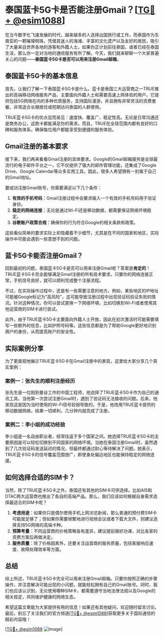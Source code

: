 # 泰国蓝卡5G卡是否能注册Gmail？[[TG💪+ @esim1088](https://t.me/s/esim1088)]

在当今数字化飞速发展的时代，越来越多的人选择出国旅行或工作。而泰国作为东南亚的一颗璀璨明珠，凭借其迷人的海滩、丰富的文化遗产以及友好的居民，吸引了大量来自世界各地的游客和外籍人士。如果你正计划前往泰国，或者已经在泰国生活，那么你一定对当地的通信服务有所了解。今天，我们就来聊聊一个大家普遍关心的问题——**泰国蓝卡5G卡是否可以用来注册Gmail邮箱**。

## 泰国蓝卡5G卡的基本信息

首先，让我们了解一下泰国蓝卡5G卡是什么。蓝卡是泰国三大运营商之一TRUE推出的高端移动网络服务产品，主要面向外籍人士和需要高速上网体验的用户。它提供包括5G网络在内的多种优质服务，支持国际漫游，并且拥有非常灵活的资费套餐，非常适合长期居住或短期访问泰国的人群使用。

TRUE蓝卡5G卡的优点显而易见：速度快、覆盖广、稳定性高。无论是日常沟通还是商务办公，这款卡都能满足你的需求。而且，TRUE在全球范围内都有良好的口碑和服务体系，确保每位用户都能享受到便捷的服务体验。

## Gmail注册的基本要求

接下来，我们再来看看Gmail注册的具体要求。Google的Gmail邮箱服务是全球最流行的电子邮件平台之一，它不仅提供了强大的邮件管理功能，还集成了Google Drive、Google Calendar等众多实用工具。因此，很多人希望拥有一封属于自己的Gmail地址。

要成功注册Gmail账号，你需要满足以下几个条件：

1. **有效的手机号码**：Gmail注册过程中会要求输入一个有效的手机号码用于验证身份。
2. **稳定的网络连接**：无论是通过Wi-Fi还是移动数据，都需要保证网络环境稳定。
3. **谷歌账户政策合规**：确保你的行为符合Google的相关条款和政策。

这些看似简单的要求实际上却隐藏着不少细节，尤其是在不同的国家和地区，实际操作中可能会遇到一些意想不到的问题。

## 蓝卡5G卡能否注册Gmail？

回到最初的问题，泰国蓝卡5G卡是否可以用来注册Gmail呢？答案是**肯定的**！TRUE蓝卡5G卡完全能够满足Gmail注册的所有技术要求。只要你的网络连接正常，手机信号良好，就可以顺利完成整个注册流程。

不过，在实际操作过程中，还是有一些需要注意的地方。例如，某些地区的IP地址可能被Google标记为“高风险”，这可能导致注册过程中出现验证码验证失败的情况。针对这种情况，你可以尝试更换一下网络环境，比如切换到Wi-Fi或者使用其他运营商的SIM卡进行尝试。

此外，由于TRUE蓝卡5G卡主要面向外籍人士开放，因此在初次激活时可能需要填写一些额外的信息，比如护照号码等。这些信息都是为了帮助Google更好地识别用户的身份，从而提高账户的安全性。

## 实际案例分享

为了更直观地展示TRUE蓝卡5G卡在Gmail注册中的表现，这里给大家分享几个真实案例：

### 案例一：张先生的顺利注册经历

张先生是一位刚到曼谷工作的中国工程师，他选择了TRUE蓝卡5G卡作为自己的通讯工具。当他第一次尝试注册Gmail时，遇到了验证码无法接收的问题。后来，他发现这是因为当时使用的Wi-Fi信号较弱导致的。于是，他改用TRUE蓝卡提供的移动数据网络，结果一切顺利，几分钟内就完成了注册。

### 案例二：李小姐的成功经验

李小姐是一名自由职业者，经常往返于多个国家之间。她选择TRUE蓝卡5G卡的主要原因是可以轻松切换到不同国家的网络环境。当她在泰国注册Gmail时，虽然遇到了几次验证码发送延迟的情况，但最终都通过耐心等待解决了问题。她表示，TRUE蓝卡5G卡的信号覆盖范围很广，即使身处偏远地区也能保持稳定的网络连接。

## 如何选择合适的SIM卡？

当然，除了TRUE蓝卡5G卡之外，泰国还有其他的SIM卡可供选择。比如AIS和DTAC两大运营商也推出了各自的高端产品。那么，我们应该如何根据自身需求选择最适合的SIM卡呢？

1. **考虑用途**：如果你只是偶尔使用手机上网浏览新闻，那么普通的预付费SIM卡可能就足够了；但如果你需要频繁地进行视频会议或者下载大文件，则建议选择支持5G网络的高端卡种。
2. **预算考量**：不同运营商的价格策略各有差异，建议提前做好功课，对比各家的资费方案后再做决定。
3. **服务质量**：除了价格因素外，还要关注运营商的服务质量，包括客服响应速度、故障处理效率等方面。

## 总结

综上所述，TRUE蓝卡5G卡完全可以用来注册Gmail邮箱。只要你按照正确的步骤操作，并注意解决可能出现的小问题，就能轻松拥有自己的Gmail账号。同时，我们也应该认识到，无论使用哪种SIM卡，都需要遵守当地法律法规以及Google的相关规定，共同维护健康的网络生态。

希望这篇文章能为大家提供有用的信息！如果还有其他疑问，欢迎随时留言讨论。最后，别忘了关注我们的官方频道[[TG💪+ @esim1088](https://t.me/s/esim1088)]获取更多关于国际通信的精彩内容哦！

[[TG💪+ @esim1088](https://t.me/s/esim1088) ![Image](https://i.postimg.cc/4NQfJmqS/Snipaste-2025-05-13-00-14-12.png)]